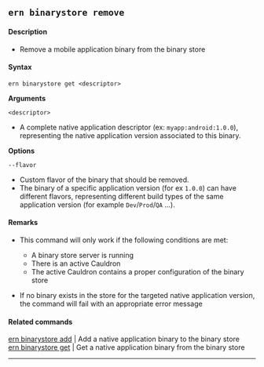 ## `ern binarystore remove`

#### Description

- Remove a mobile application binary from the binary store

#### Syntax

`ern binarystore get <descriptor>`

**Arguments**

`<descriptor>`

- A complete native application descriptor (ex: `myapp:android:1.0.0`), representing the native application version associated to this binary.

**Options**

`--flavor`

- Custom flavor of the binary that should be removed.
- The binary of a specific application version (for ex `1.0.0`) can have different flavors, representing different build types of the same application version (for example `Dev`/`Prod`/`QA` ...).

#### Remarks

- This command will only work if the following conditions are met:

  - A binary store server is running
  - There is an active Cauldron
  - The active Cauldron contains a proper configuration of the binary store

- If no binary exists in the store for the targeted native application version, the command will fail with an appropriate error message

#### Related commands

[ern binarystore add] | Add a native application binary to the binary store  
 [ern binarystore get] | Get a native application binary from the binary store

---

[ern binarystore add]: ./add.md
[ern binarystore get]: ./get.md

